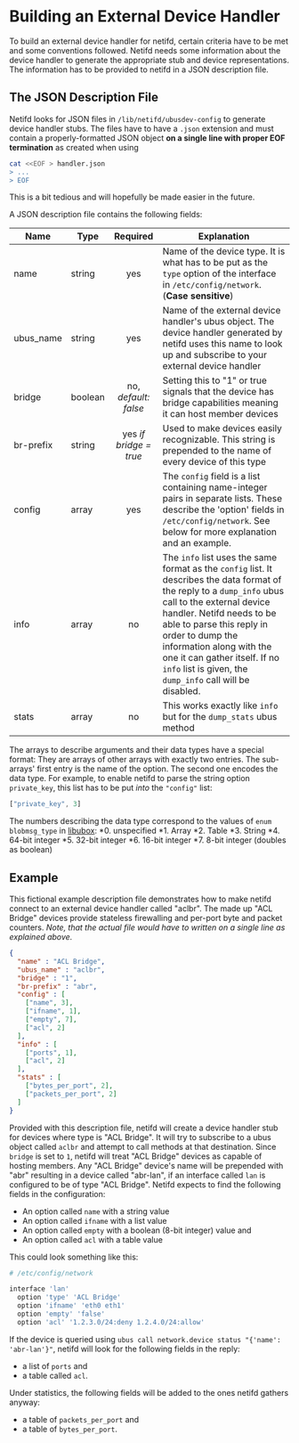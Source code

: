 # Building an External Device Handler

To build an external device handler for netifd, certain criteria have to be met and some conventions followed.
Netifd needs some information about the device handler to generate the appropriate stub and device representations. The information has to be provided to netifd in a JSON description file.

## The JSON Description File

Netifd looks for JSON files in `/lib/netifd/ubusdev-config` to generate device handler stubs.
The files have to have a `.json` extension and must contain a properly-formatted JSON object **on a single line with proper EOF termination** as created when using
```bash
cat <<EOF > handler.json
> ...
> EOF
```
This is a bit tedious and will hopefully be made easier in the future.

A JSON description file contains the following fields:

| Name      | Type    | Required | Explanation |
| --------- | ------  | :------: | ----------- |
| name      | string  | yes | Name of the device type. It is what has to be put as the `type` option of the interface in `/etc/config/network`. (**Case sensitive**)|
| ubus_name | string  | yes      | Name of the external device handler's ubus object. The device handler generated by netifd uses this name to look up and subscribe to your external device handler |
| bridge    | boolean | no, *default: false* | Setting this to "1" or true signals that the device has bridge capabilities meaning it can host member devices |
| br-prefix | string  | yes *if bridge = true* | Used to make devices easily recognizable. This string is prepended to the name of every device of this type |
| config    | array   | yes      | The `config` field is a list containing name-integer pairs in separate lists. These describe the 'option' fields in `/etc/config/network`. See below for more explanation and an example. |
| info      | array   | no       | The `info` list uses the same format as the `config` list. It describes the data format of the reply to a `dump_info` ubus call to the external device handler. Netifd needs to be able to parse this reply in order to dump the information along with the one it can gather itself. If no `info` list is given, the `dump_info` call will be disabled. |
| stats     | array   | no       | This works exactly like `info` but for the `dump_stats` ubus method |


The arrays to describe arguments and their data types have a special format: They are arrays of other arrays with exactly two entries.
The sub-arrays' first entry is the name of the option. The second one encodes the data type.
For example, to enable netifd to parse the string option `private_key`, this list has to be put *into* the `"config"` list: 
```javascript
["private_key", 3]
```
The numbers describing the data type correspond to the values of `enum blobmsg_type` in [libubox](http://git.openwrt.org/?p=project/libubox.git;a=blob;f=blobmsg.h;h=84997a67ab5bc347dab0bd0a741bd0fd98ecddb5;hb=HEAD):
 *0. unspecified
 *1. Array
 *2. Table
 *3. String
 *4. 64-bit integer
 *5. 32-bit integer
 *6. 16-bit integer
 *7. 8-bit integer (doubles as boolean)

## Example

This fictional example description file demonstrates how to make netifd connect to an external device handler called "aclbr". The made up "ACL Bridge" devices provide stateless firewalling and per-port byte and packet counters.
*Note, that the actual file would have to written on a single line as explained above.*

```json
{
  "name" : "ACL Bridge",
  "ubus_name" : "aclbr",
  "bridge" : "1",
  "br-prefix" : "abr",
  "config" : [
    ["name", 3],
    ["ifname", 1],
    ["empty", 7],
    ["acl", 2]
  ],
  "info" : [
    ["ports", 1],
    ["acl", 2]
  ],
  "stats" : [
    ["bytes_per_port", 2],
    ["packets_per_port", 2]
  ]
}
```

Provided with this description file, netifd will create a device handler stub for devices where type is "ACL Bridge". It will try to subscribe to a ubus object called `aclbr` and attempt to call methods at that destination.
Since `bridge` is set to `1`, netifd will treat "ACL Bridge" devices as capable of hosting members. Any "ACL Bridge" device's name will be prepended with "abr" resulting in a device called "abr-lan", if an interface called `lan` is configured to be of type "ACL Bridge".
Netifd expects to find the following fields in the configuration:

 * An option called `name` with a string value
 * An option called `ifname` with a list value
 * An option called `empty` with a boolean (8-bit integer) value and
 * An option called `acl` with a table value

This could look something like this:

```bash
# /etc/config/network

interface 'lan'
  option 'type' 'ACL Bridge'
  option 'ifname' 'eth0 eth1'
  option 'empty' 'false'
  option 'acl' '1.2.3.0/24:deny 1.2.4.0/24:allow'
```

If the device is queried using `ubus call network.device status "{'name': 'abr-lan'}"`, netifd will look for the following fields in the reply:

 * a list of `ports` and
 * a table called `acl`.

Under statistics, the following fields will be added to the ones netifd gathers anyway:

 * a table of `packets_per_port` and
 * a table of `bytes_per_port`.
